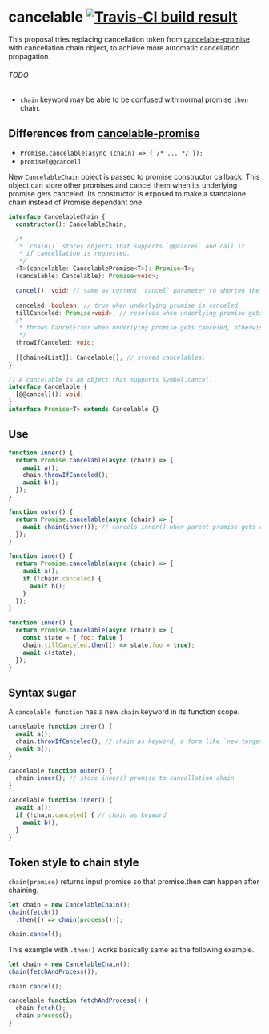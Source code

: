 # cancelable [![Travis-CI build result](https://travis-ci.org/SaschaNaz/es-cancelable.svg?branch=master)](https://travis-ci.org/SaschaNaz/es-cancelable)
This proposal tries replacing cancellation token from [cancelable-promise](https://github.com/domenic/cancelable-promise) with cancellation chain object, to achieve more automatic cancellation propagation.

###### TODO
- `chain` keyword may be able to be confused with normal promise `then` chain.

## Differences from [cancelable-promise](https://github.com/domenic/cancelable-promise)

- `Promise.cancelable(async (chain) => { /* ... */ });`
- `promise[@@cancel]`

New `CancelableChain` object is passed to promise constructor callback. This object can store other promises and cancel them when its underlying promise gets canceled. Its constructor is exposed to make a standalone chain instead of Promise dependant one.

```ts
interface CancelableChain {
  constructor(): CancelableChain;

  /*
   * `chain()` stores objects that supports `@@cancel` and call it
   * if cancellation is requested.
   */
  <T>(cancelable: CancelablePromise<T>): Promise<T>;
  (cancelable: Cancelable): Promise<void>;

  cancel(): void; // same as current `cancel` parameter to shorten the parameter list
  
  canceled: boolean; // true when underlying promise is canceled
  tillCanceled: Promise<void>; // resolves when underlying promise gets canceled
  /*
   * throws CancelError when underlying promise gets canceled, otherwise returns nothing
   */
  throwIfCanceled: void;
  
  [[chainedList]]: Cancelable[]; // stored cancelables.
}

// A cancelable is an object that supports Symbol.cancel.
interface Cancelable {
  [@@cancel](): void;
}
interface Promise<T> extends Cancelable {}
```

## Use

```js
function inner() {
  return Promise.cancelable(async (chain) => {
    await a();
    chain.throwIfCanceled();
    await b();
  });
}

function outer() {
  return Promise.cancelable(async (chain) => {
    await chain(inner()); // cancels inner() when parent promise gets canceled
  });
}
```

```js
function inner() {
  return Promise.cancelable(async (chain) => {
    await a();
    if (!chain.canceled) {
      await b();
    }
  });
}
```

```js
function inner() {
  return Promise.cancelable(async (chain) => {
    const state = { foo: false }
    chain.tillCanceled.then(() => state.foo = true);
    await c(state);
  });
}
```

## Syntax sugar

A `cancelable function` has a new `chain` keyword in its function scope.

```js
cancelable function inner() {
  await a();
  chain.throwIfCanceled(); // chain as keyword, a form like `new.target`
  await b();
}

cancelable function outer() {
  chain inner(); // store inner() promise to cancellation chain
}
```

```js
cancelable function inner() {
  await a();
  if (!chain.canceled) { // chain as keyword
    await b();
  }
}
```

## Token style to chain style

`chain(promise)` returns input promise so that promise.then can happen after chaining.

```js
let chain = new CancelableChain();
chain(fetch())
  .then(() => chain(process()));

chain.cancel();
```

This example with `.then()` works basically same as the following example.

```js
let chain = new CancelableChain();
chain(fetchAndProcess());

chain.cancel();

cancelable function fetchAndProcess() {
  chain fetch();
  chain process();
}
```
